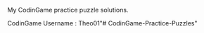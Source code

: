 My CodinGame practice puzzle solutions.

CodinGame Username : Theo01"# CodinGame-Practice-Puzzles" 
